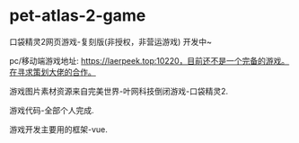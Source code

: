 # pet-atlas-2-game
口袋精灵2网页游戏-复刻版(非授权，非营运游戏)
开发中~
  
pc/移动端游戏地址: https://laerpeek.top:10220，目前还不是一个完备的游戏。在寻求策划大佬的合作。
  
游戏图片素材资源来自完美世界-叶网科技倒闭游戏-口袋精灵2.
  
游戏代码-全部个人完成.
  
游戏开发主要用的框架-vue.

